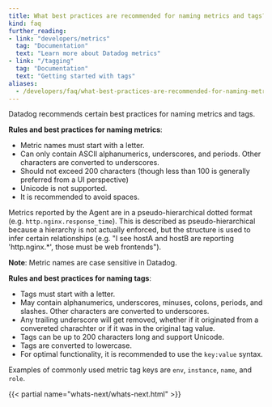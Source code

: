 ```yaml
---
title: What best practices are recommended for naming metrics and tags?
kind: faq
further_reading:
- link: "developers/metrics"
  tag: "Documentation"
  text: "Learn more about Datadog metrics"
- link: "/tagging"
  tag: "Documentation"
  text: "Getting started with tags"
aliases:
  - /developers/faq/what-best-practices-are-recommended-for-naming-metrics-and-tags
---
```


Datadog recommends certain best practices for naming metrics and tags.

**Rules and best practices for naming metrics**:

* Metric names must start with a letter.
* Can only contain ASCII alphanumerics, underscores, and periods. Other characters are converted to underscores.
* Should not exceed 200 characters (though less than 100 is generally preferred from a UI perspective)
* Unicode is not supported.
* It is recommended to avoid spaces.

Metrics reported by the Agent are in a pseudo-hierarchical dotted format (e.g. `http.nginx.response_time`). This is described as pseudo-hierarchical because a hierarchy is not actually enforced, but the structure is used to infer certain relationships (e.g. "I see hostA and hostB are reporting 'http.nginx.\*', those must be web frontends").

**Note**: Metric names are case sensitive in Datadog.

**Rules and best practices for naming tags**:

* Tags must start with a letter.
* May contain alphanumerics, underscores, minuses, colons, periods, and slashes. Other characters are converted to underscores.
* Any trailing underscore will get removed, whether if it originated from a convereted charachter or if it was in the original tag value.
* Tags can be up to 200 characters long and support Unicode.
* Tags are converted to lowercase.
* For optimal functionality, it is recommended to use the `key:value` syntax.

Examples of commonly used metric tag keys are `env`, `instance`, `name`, and `role`.

{{< partial name="whats-next/whats-next.html" >}}
